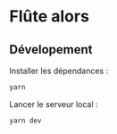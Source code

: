 # Flûte alors

## Dévelopement

Installer les dépendances :

```sh
yarn
```

Lancer le serveur local :

```sh
yarn dev
```
